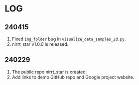 # LOG

## 240415
1. Fixed `img_folder` bug in `visualize_data_samples_2d.py`.
2. nirrt_star v1.0.0 is released.

## 240229
1. The public repo nirrt_star is created.
2. Add links to demo GitHub repo and Google project website. 